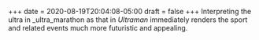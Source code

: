 +++
date = 2020-08-19T20:04:08-05:00
draft = false
+++
Interpreting the ultra in _ultra_marathon as that in _Ultraman_ immediately renders the sport and related events much more futuristic and appealing.